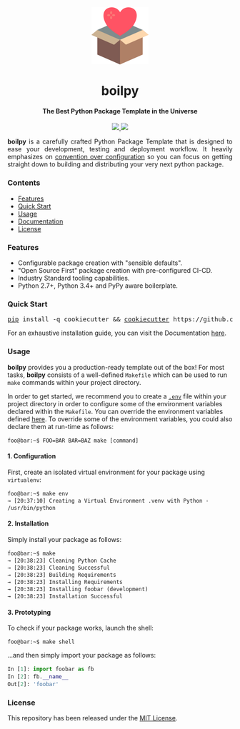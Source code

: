 <!-- HEADER -->
<div align="center">
    <img src=".github/assets/logo.png" height="128"> 
    <h1>
        boilpy
    </h1>
    <h4>The Best Python Package Template in the Universe</h4>
</div>

<!-- BADGES -->
<p align="center">
	<a href="https://saythanks.io/to/achillesrasquinha">
		<img src="https://img.shields.io/badge/Say%20Thanks-🦉-1EAEDB.svg?style=flat-square">
	</a>
	<a href="https://paypal.me/achillesrasquinha">
		<img src="https://img.shields.io/badge/donate-💵-f44336.svg?style=flat-square">
	</a>
</p>

<div align="justify">
	<b>boilpy</b> is a carefully crafted Python Package Template that is designed to ease your development, testing and deployment workflow. It heavily emphasizes on <a href="https://en.wikipedia.org/wiki/Convention_over_configuration" target="_blank">convention over configuration</a> so you can focus on getting straight down to building and distributing your very next python package.
</div>

### Contents

* [Features](#features)
* [Quick Start](#quick-start)
* [Usage](#usage)
* [Documentation](docs)
* [License](#license)

### Features

* Configurable package creation with "sensible defaults".
* "Open Source First" package creation with pre-configured CI-CD.
* Industry Standard tooling capabilities.
* Python 2.7+, Python 3.4+ and PyPy aware boilerplate.

### Quick Start

<div align="center">
	<pre><a href="https://github.com/pypa/pip" target="_blank">pip</a> install -q cookiecutter && <a href="https://github.com/audreyr/cookiecutter" target="_blank">cookiecutter</a> https://github.com/achillesrasquinha/boilpy</pre>
</div>

For an exhaustive installation guide, you can visit the Documentation [here](docs/installation.md).

### Usage

**boilpy** provides you a production-ready template out of the box! For most tasks, **boilpy** consists of a well-defined `Makefile` which can be used to run `make` commands within your project directory.

In order to get started, we recommend you to create a [`.env`](https://12factor.net/config) file within your project directory in order to configure some of the environment variables declared within the `Makefile`. You can override the environment variables defined [here](docs/index.md#environment-variables). To override some of the environment variables, you could also declare them at run-time as follows:

```console
foo@bar:~$ FOO=BAR BAR=BAZ make [command]
```

#### 1. Configuration

First, create an isolated virtual environment for your package using `virtualenv`:

```console
foo@bar:~$ make env
→ [20:37:10] Creating a Virtual Environment .venv with Python - /usr/bin/python
```

#### 2. Installation

Simply install your package as follows:

```console
foo@bar:~$ make
→ [20:38:23] Cleaning Python Cache
→ [20:38:23] Cleaning Successful
→ [20:38:23] Building Requirements
→ [20:38:23] Installing Requirements
→ [20:38:23] Installing foobar (development)
→ [20:38:23] Installation Successful
```

#### 3. Prototyping

To check if your package works, launch the shell:

```console
foo@bar:~$ make shell
```

...and then simply import your package as follows:

```python
In [1]: import foobar as fb
In [2]: fb.__name__
Out[2]: 'foobar'
```

### License

This repository has been released under the [MIT License](LICENSE).